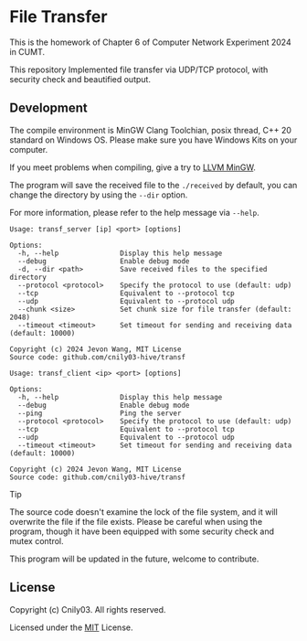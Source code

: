 # File Transfer

This is the homework of Chapter 6 of Computer Network Experiment 2024 in CUMT.

This repository Implemented file transfer via UDP/TCP protocol, with security check and beautified output.

## Development

The compile environment is MinGW Clang Toolchian, posix thread, C++ 20 standard on Windows OS. Please make sure you have Windows Kits on your computer.

If you meet problems when compiling, give a try to [LLVM MinGW](https://github.com/mstorsjo/llvm-mingw/releases).

The program will save the received file to the `./received` by default, you can change the directory by using the `--dir` option.

For more information, please refer to the help message via `--help`.

```shell
Usage: transf_server [ip] <port> [options]

Options:
  -h, --help               Display this help message
  --debug                  Enable debug mode
  -d, --dir <path>         Save received files to the specified directory
  --protocol <protocol>    Specify the protocol to use (default: udp)
  --tcp                    Equivalent to --protocol tcp
  --udp                    Equivalent to --protocol udp
  --chunk <size>           Set chunk size for file transfer (default: 2048)
  --timeout <timeout>      Set timeout for sending and receiving data (default: 10000)

Copyright (c) 2024 Jevon Wang, MIT License
Source code: github.com/cnily03-hive/transf
```

```shell
Usage: transf_client <ip> <port> [options]

Options:
  -h, --help               Display this help message
  --debug                  Enable debug mode
  --ping                   Ping the server
  --protocol <protocol>    Specify the protocol to use (default: udp)
  --tcp                    Equivalent to --protocol tcp
  --udp                    Equivalent to --protocol udp
  --timeout <timeout>      Set timeout for sending and receiving data (default: 10000)

Copyright (c) 2024 Jevon Wang, MIT License
Source code: github.com/cnily03-hive/transf
```

> [!TIP]
> The source code doesn't examine the lock of the file system, and it will overwrite the file if the file exists. Please be careful when using the program, though it have been equipped with some security check and mutex control.

This program will be updated in the future, welcome to contribute.

## License

Copyright (c) Cnily03. All rights reserved.

Licensed under the [MIT](./LICENSE) License.
